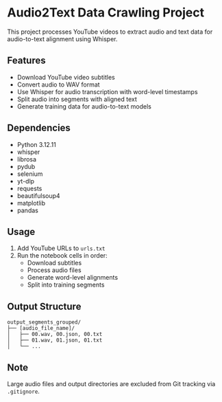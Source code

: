 # Audio2Text Data Crawling Project

This project processes YouTube videos to extract audio and text data for audio-to-text alignment using Whisper.

## Features

- Download YouTube video subtitles
- Convert audio to WAV format
- Use Whisper for audio transcription with word-level timestamps
- Split audio into segments with aligned text
- Generate training data for audio-to-text models

## Dependencies

- Python 3.12.11
- whisper
- librosa
- pydub
- selenium
- yt-dlp
- requests
- beautifulsoup4
- matplotlib
- pandas

## Usage

1. Add YouTube URLs to `urls.txt`
2. Run the notebook cells in order:
   - Download subtitles
   - Process audio files
   - Generate word-level alignments
   - Split into training segments

## Output Structure

```
output_segments_grouped/
├── [audio_file_name]/
│   ├── 00.wav, 00.json, 00.txt
│   ├── 01.wav, 01.json, 01.txt
│   └── ...
```

## Note

Large audio files and output directories are excluded from Git tracking via `.gitignore`.